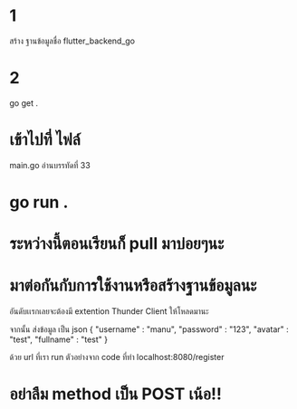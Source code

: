 <!-- อย่าลืมเปิดใช้งาน หรือ cd ไปที่ flutter_project_backend ก่อนนะ -->

# 1
สร้าง ฐานข้อมูลชื่อ
flutter_backend_go

# 2 
go get .

# เข้าไปที่ ไฟล์ 
main.go อ่านบรรทัดที่  33

# go run .

# ระหว่างนี้ตอนเรียนก็ pull มาบ่อยๆนะ

# มาต่อกันกับการใช้งานหรือสร้างฐานข้อมูลนะ
อันดับเเรกเลยจะต้องมี extention 
Thunder Client ให้โหลดมานะ

จากนั้น ส่งข้อมูล เป็น json 
{
    "username" : "manu",
    "password" : "123",
    "avatar" : "test",
    "fullname" : "test"
}


ด้วย url ที่เรา run 
 ตัวอย่างจาก code ที่ทำ 
 localhost:8080/register

# อย่าลืม method เป็น POST เน้อ!!